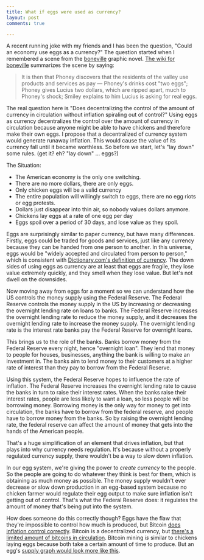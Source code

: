 ```yaml
---
title: What if eggs were used as currency?
layout: post
comments: true

--- 
```


A recent running joke with my friends and I has been the question, "Could an economy use eggs as a currency?"  The question started when I remembered a scene from the [boneville](http://www.boneville.com/) graphic novel.  [The wiki for boneville](http://en.wikipedia.org/wiki/Out_from_Boneville#Barrelhaven) summarizes the scene by saying:

>It is then that Phoney discovers that the residents of the valley use products and services as pay — Phoney's drinks cost "two eggs"; Phoney gives Lucius two dollars, which are ripped apart, much to Phoney's shock; Smiley explains to him Lucius is asking for real eggs.

The real question here is "Does decentralizing the control of the amount of currency in circulation without inflation spiraling out of control?" Using eggs as currency decentralizes the control over the amount of currency in circulation because anyone might be able to have chickens and therefore make their own eggs.  I propose that a decentralized of currency system would generate runaway inflation. This would cause the value of its currency fall until it became worthless.  So before we start, let's "lay down" some rules. (get it? eh? "lay down" ... eggs?)

The Situation:

  * The American economy is the only one switching.
  * There are no more dollars, there are only eggs.
  * Only chicken eggs will be a valid currency
  * The entire population will willingly switch to eggs, there are no egg riots or egg protests.
  * Dollars just disappear into thin air, so nobody values dollars anymore.
  * Chickens lay eggs at a rate of one egg per day
  * Eggs spoil over a period of 30 days, and lose value as they spoil. 
  
Eggs are surprisingly similar to paper currency, but have many differences.  Firstly, eggs could be traded for goods and services, just like any currency because they can be handed from one person to another.  In this universe, eggs would be "widely accepted and circulated from person to person," which is consistent with [Dictionary.com's definition of currency](http://dictionary.reference.com/browse/currency).  The down sides of using eggs as currency are at least that eggs are fragile, they lose value extremely quickly, and they smell when they lose value. But let's not dwell on the downsides. 

Now moving away from eggs for a moment so we can understand how the US controls the money supply using the Federal Reserve.  The Federal Reserve controls the money supply in the US by increasing or decreasing the overnight lending rate on loans to banks.  The Federal Reserve increases the overnight lending rate to reduce the money supply, and it decreases the overnight lending rate to increase the money supply.  The overnight lending rate is the interest rate banks pay the Federal Reserve for overnight loans.

This brings us to the role of the banks.  Banks borrow money from the Federal Reserve every night, hence "overnight loan". They lend that money to people for houses, businesses, anything the bank is willing to make an investment in. The banks aim to lend money to their customers at a higher rate of interest than they pay to borrow from the Federal Reserve.

Using this system, the Federal Reserve hopes to influence the rate of inflation.  The Federal Reserve increases the overnight lending rate to cause the banks in turn to raise their interest rates.  When the banks raise their interest rates, people are less likely to want a loan, so less people will be borrowing money.  Borrowing money is the only way for money to get into circulation, the banks have to borrow from the federal reserve, and people have to borrow money from the banks.  So by raising the overnight lending rate, the federal reserve can affect the amount of money that gets into the hands of the American people.

That's a huge simplification of an element that drives inflation, but that plays into why currency needs regulation.  It's because without a properly regulated currency supply, there wouldn't be a way to slow down inflation. 

In our egg system, we're giving the power to _create currency_ to the people.  So the people are going to do whatever they think is best for them, which is obtaining as much money as possible.  The money supply wouldn't ever decrease or slow down production in an egg-based system because no chicken farmer would regulate their egg output to make sure inflation isn't getting out of control. That's what the Federal Reserve does: it regulates the amount of money that's being put into the system. 

How does someone do this correctly though?  Eggs have the flaw that they're impossible to control how much is produced, but Bitcoin [does inflation control correctly](https://blockchain.info/charts/total-bitcoins). Bitcoin is a decentralized currency, but [there's a limited amount of bitcoins in circulation](https://en.bitcoin.it/wiki/Controlled_supply).  Bitcoin mining _is_ similar to chickens laying eggs because both take a certain amount of time to produce.  But an egg's [supply graph would look more like this](http://i.imgur.com/LmpRr8S.png).
